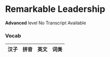 # Remarkable Leadership
**Advanced** level
No Transcript Available
### Vocab
|汉子|拼音|英文|词类|
|----|----|----|----|